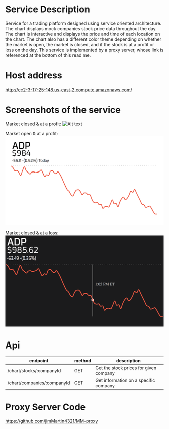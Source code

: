 # Service Description

Service for a trading platform designed using service oriented architecture. The chart displays mock companies stock price data throughout the day. The chart is interactive and displays the price and time of each location on the chart. The chart also has a different color theme depending on whether the market is open, the market is closed, and if the stock is at a profit or loss on the day. This service is implemented by a proxy server, whose link is referenced at the bottom of this read me.

# Host address

http://ec2-3-17-25-148.us-east-2.compute.amazonaws.com/

# Screenshots of the service

Market closed & at a profit:
![Alt text](https://github.com/jimMartin4321/stock-value-chart/blob/master/img/Screen%20Shot%202018-12-02%20at%203.52.25%20PM.png "market closed")

Market open & at a profit:
![Alt text](https://github.com/jimMartin4321/stock-value-chart/blob/master/img/market_open.png "market open")

Market closed & at a loss:
![Alt text](https://github.com/jimMartin4321/stock-value-chart/blob/master/img/loss_screenShot.png "market closed")

# Api

| endpoint | method | description |
| --- | --- | --- |
| /chart/stocks/:companyId | GET | Get the stock prices for given company
| /chart/companies/:companyId | GET | Get information on a specific company

# Proxy Server Code
https://github.com/jimMartin4321/MM-proxy
